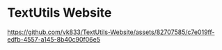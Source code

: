 # TextUtils Website
 https://github.com/vk833/TextUtils-Website/assets/82707585/c7e019ff-edfb-4557-a145-8b40c90f06e5

